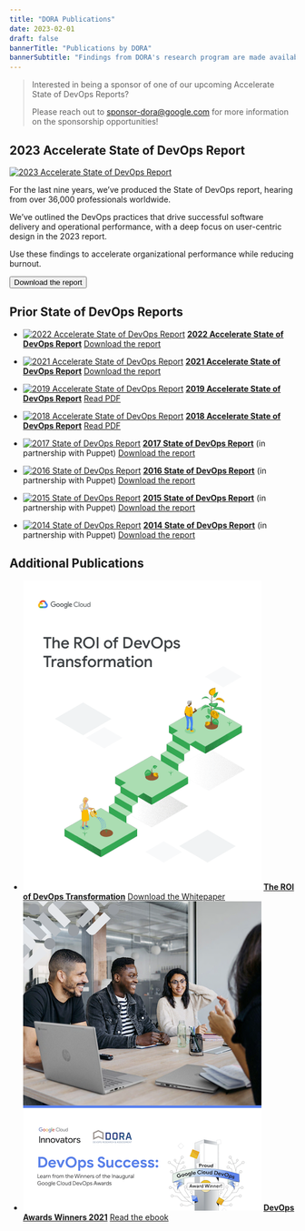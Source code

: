 ```yaml
---
title: "DORA Publications"
date: 2023-02-01
draft: false
bannerTitle: "Publications by DORA"
bannerSubtitle: "Findings from DORA's research program are made available through a series of publications, including the Accelerate State of DevOps Report."
---
```

> Interested in being a sponsor of one of our upcoming Accelerate State of DevOps Reports?
>
> Please reach out to sponsor-dora@google.com for more information on the sponsorship opportunities!

## 2023 Accelerate State of DevOps Report

<section class="publicationHighlight">
    <aside>
        <a href="/research/2023/dora-report/" target="_blank"><img src="/research/2023/dora-report/2023-dora-accelerate-state-of-devops-report.png" alt="2023 Accelerate State of DevOps Report"></a>
    </aside>
    <article>
       <p>For the last nine years, we’ve produced the State of DevOps report, hearing from over 36,000 professionals worldwide.</p>
        <p>We’ve outlined the DevOps practices that drive successful software delivery and operational performance, with a deep focus on user-centric design in the 2023 report.</p>
        <p>Use these findings to accelerate organizational performance while reducing burnout.</p>
       <a href="/research/2023/dora-report/" target="_blank"><button class="secondary">Download the report</button></a>
    </article>
</section>

## Prior State of DevOps Reports

- [![2022 Accelerate State of DevOps Report](/research/2022/dora-report/2022-dora-accelerate-state-of-devops-report_landscape.png)](/research/2022/dora-report/)
  **[2022 Accelerate State of DevOps Report](/research/2022/dora-report/)**
  [Download the report](/research/2022/dora-report/)

- [![2021 Accelerate State of DevOps Report](/research/2021/dora-report/2021-dora-accelerate-state-of-devops-report.png)](/research/2021/dora-report/)
  **[2021 Accelerate State of DevOps Report](/research/2021/dora-report/)**
  [Download the report](/research/2021/dora-report/)

- [![2019 Accelerate State of DevOps Report](/research/2019/dora-report/2019-dora-accelerate-state-of-devops-report.png)](/research/2019/dora-report/2019-dora-accelerate-state-of-devops-report.pdf)
  **[2019 Accelerate State of DevOps Report](/research/2019/dora-report/2019-dora-accelerate-state-of-devops-report.pdf)**
  [Read PDF](/research/2019/dora-report/2019-dora-accelerate-state-of-devops-report.pdf)

- [![2018 Accelerate State of DevOps Report](/research/2018/dora-report/2018-dora-accelerate-state-of-devops-report.png)](/research/2018/dora-report/2018-dora-accelerate-state-of-devops-report.pdf)
  **[2018 Accelerate State of DevOps Report](/research/2018/dora-report/2018-dora-accelerate-state-of-devops-report.pdf)**
  [Read PDF](/research/2018/dora-report/2018-dora-accelerate-state-of-devops-report.pdf)

- [![2017 State of DevOps Report](/research/2017/2017-state-of-devops-report.png)](/research/2017)
  **[2017 State of DevOps Report](/research/2017)**
  (in partnership with Puppet)
  [Download the report](/research/2017)

- [![2016 State of DevOps Report](/research/2016/2016-state-of-devops-report.png)](/research/2016/)
  **[2016 State of DevOps Report](/research/2016/)**
  (in partnership with Puppet)
  [Download the report](/research/2016/)

- [![2015 State of DevOps Report](/research/2015/2015-state-of-devops-report.png)](/research/2015)
  **[2015 State of DevOps Report](/research/2015)**
  (in partnership with Puppet)
  [Download the report](/research/2015/)

- [![2014 State of DevOps Report](/research/2014/2014-state-of-devops-report.png)](/research/2014)
  **[2014 State of DevOps Report](/research/2014)**
  (in partnership with Puppet)
  [Download the report](/research/2014/)

## Additional Publications
<!-- add publications as list items, using markdown syntax (list items are designated with a leading dash) -->

- [![ROI of DevOps Whitepaper](img/whitepaper-roi.png)](/research/2020/)
  **[The ROI of DevOps Transformation](/research/2020/)**
  [Download the Whitepaper](/research/2020/)
- [![DevOps Awards Winners 2021](img/devops_awards_fullebook.png)](https://services.google.com/fh/files/misc/devops_awards_fullebook_final.pdf)
  **[DevOps Awards Winners 2021](https://services.google.com/fh/files/misc/devops_awards_fullebook_final.pdf)**
  [Read the ebook](https://services.google.com/fh/files/misc/devops_awards_fullebook_final.pdf)